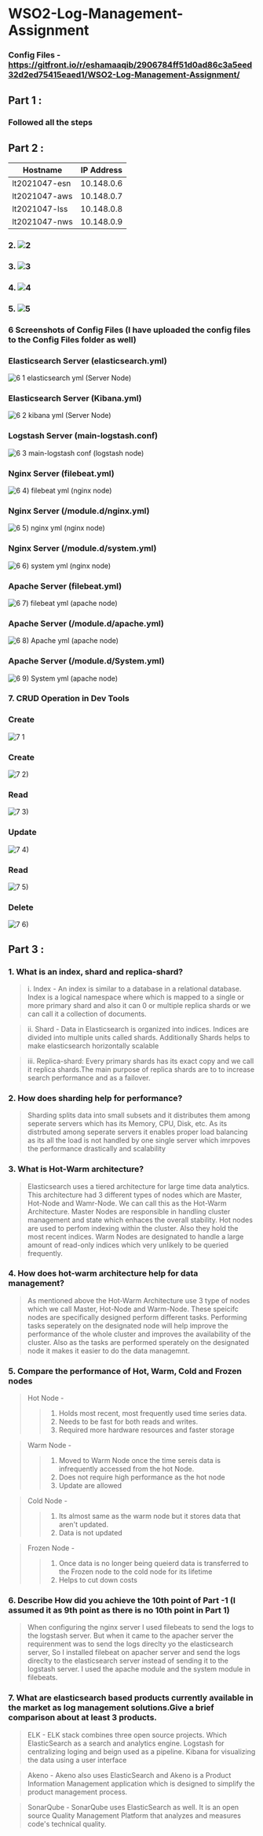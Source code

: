 # WSO2-Log-Management-Assignment

### Config Files - https://gitfront.io/r/eshamaaqib/2906784ff51d0ad86c3a5eed32d2ed75415eaed1/WSO2-Log-Management-Assignment/

## **Part 1 :**

### Followed all the steps 

## **Part 2 :**


| Hostname      | IP Address    |
| ------------- | ------------- |
| lt2021047-esn | 10.148.0.6    |
| lt2021047-aws | 10.148.0.7    |
| lt2021047-lss | 10.148.0.8    |
| lt2021047-nws | 10.148.0.9    |

### **2.** ![2](https://user-images.githubusercontent.com/75664650/132390464-93fc4e1b-be8f-4b97-9b66-13d49271c6fb.png)

### **3.** ![3](https://user-images.githubusercontent.com/75664650/132390477-9ead679e-f84e-41d2-87e4-9679567addf6.png)

### **4.** ![4](https://user-images.githubusercontent.com/75664650/132390493-e01fd59b-b6eb-4f79-ae29-040c7d48f213.png)

### **5.** ![5](https://user-images.githubusercontent.com/75664650/132390504-583ab650-4757-4980-abe7-b86275824195.png)

### **6 Screenshots of Config Files (I have uploaded the config files to the Config Files folder as well)**

### Elasticsearch Server (elasticsearch.yml)
![6 1 elasticsearch yml (Server Node)](https://user-images.githubusercontent.com/75664650/132390632-71b595ae-f454-432f-8602-6ecebc53892b.PNG)

### Elasticsearch Server (Kibana.yml)
![6 2 kibana yml (Server Node)](https://user-images.githubusercontent.com/75664650/132390659-8576e619-85e5-4ff2-a090-05c41f351eb0.PNG)

### Logstash Server (main-logstash.conf)
![6 3 main-logstash conf (logstash node)](https://user-images.githubusercontent.com/75664650/132390731-14813f92-f7fa-4f6a-9de7-68a73ba27cb6.PNG)

### Nginx Server (filebeat.yml)
![6 4) filebeat yml (nginx node)](https://user-images.githubusercontent.com/75664650/132390776-3cbbf91a-55f5-447d-8f2f-c2123081e2d8.PNG)

### Nginx Server (/module.d/nginx.yml)
![6 5) nginx yml (nginx node)](https://user-images.githubusercontent.com/75664650/132390825-7d22d9e7-f3e0-4ce3-bf6f-ce74df17a68e.PNG)

### Nginx Server (/module.d/system.yml)
![6 6) system yml (nginx node)](https://user-images.githubusercontent.com/75664650/132390859-953758b9-579c-4caf-b941-45200d55ba90.PNG)

### Apache Server (filebeat.yml)
![6 7) filebeat yml (apache node)](https://user-images.githubusercontent.com/75664650/132390870-6d3740e7-6987-4c80-b190-1bcc1b972479.PNG)

### Apache Server (/module.d/apache.yml)
![6 8) Apache yml (apache node)](https://user-images.githubusercontent.com/75664650/132390889-a536e0a4-4b92-419f-8e9e-64600c5453be.PNG)

### Apache Server (/module.d/System.yml)
![6 9) System yml (apache node)](https://user-images.githubusercontent.com/75664650/132390935-a7aae404-4915-4520-8db0-4f9f9739ac68.PNG)

### **7. CRUD Operation in Dev Tools**

### Create
![7 1](https://user-images.githubusercontent.com/75664650/132393410-3357b172-6a64-4745-86fb-0af9b97ba760.png)

### Create
![7 2)](https://user-images.githubusercontent.com/75664650/132393422-56d07b58-0d50-4f28-b4c5-4e555fda0069.png)

### Read
![7 3)](https://user-images.githubusercontent.com/75664650/132393449-9cff22ca-977c-4640-8408-42289b9c3d40.png)

### Update
![7 4)](https://user-images.githubusercontent.com/75664650/132393488-bea6aff0-e7fc-46bc-8ab8-fa34c7eb4ae3.png)

### Read
![7 5)](https://user-images.githubusercontent.com/75664650/132393500-2b4935ab-6b3f-49f8-a015-6c7c3a301da8.png)

### Delete
![7 6)](https://user-images.githubusercontent.com/75664650/132393523-c914c0ae-664b-4dcd-8d7e-0ac4f4cc7aaf.png)

## Part 3 :

### 1. What is an index, shard and replica-shard?

> i. Index - An index is similar to a database in a relational database. Index is a logical namespace where which is mapped to a single or more primary shard and also it can 0 or multiple replica shards or we can call it a collection of documents.

> ii. Shard - Data in Elasticsearch is organized into indices. Indices are divided into multiple units called shards. Additionally Shards helps to make elasticsearch horizontally scalable

> iii. Replica-shard: Every primary shards has its exact copy and we call it replica shards.The main purpose of replica shards are to to increase search performance and as a failover.

### 2. How does sharding help for performance?

> Sharding splits data into small subsets and it distributes them among seperate servers which has its Memory, CPU, Disk, etc. As its distrbuted among seperate servers it enables proper load balancing as its all the load is not handled by one single server which imrpoves the performance drastically and scalability 

### 3. What is Hot-Warm architecture?

> Elasticsearch uses a tiered architecture for large time data analytics. This architecture had 3 different types of nodes which are Master, Hot-Node and Wamr-Node. We can call this as the Hot-Warm Architecture. Master Nodes are responsible in handling cluster management and state which enhaces the overall stability. Hot nodes are used to perfom indexing within the cluster. Also they hold the most recent indices. Warm Nodes are designated to handle a large amount of read-only indices which very unlikely to be queried frequently. 

### 4. How does hot-warm architecture help for data management?

> As mentioned above the Hot-Warm Architecture use 3 type of nodes which we call Master, Hot-Node and Warm-Node. These speicifc nodes are specifically designed perform different tasks. Performing tasks seperately on the designated node will help improve the performance of the whole cluster and improves the availability of the cluster. Also as the tasks are performed sperately on the designated node it makes it easier to do the data managemnt.  

### 5. Compare the performance of Hot, Warm, Cold and Frozen nodes

> Hot Node - 
> > 1. Holds most recent, most frequently used time series data. 
> > 2. Needs to be fast for both reads and writes. 
> > 3. Required more hardware resources and faster storage

> Warm Node -
> > 1. Moved to Warm Node once the time sereis data is infrequently accessed from the hot Node.
> > 2. Does not require high performance as the hot node
> > 3. Update are allowed

> Cold Node -
> > 1. Its almost same as the warm node but it stores data that aren't updated.
> > 2. Data is not updated

> Frozen Node -
> > 1. Once data is no longer being queierd data is transferred to the Frozen node to the cold node for its lifetime
> > 2. Helps to cut down costs

### 6. Describe How did you achieve the 10th point of Part -1 (I assumed it as 9th point as there is no 10th point in Part 1)

> When configuring the nginx server I used filebeats to send the logs to the logstash server. But when it came to the apacher server the requirenment was to send the logs direclty yo the elasticsearch server, So I installed filebeat on apacher server and send the logs direclty to the elasticsearch server instead of sending it to the logstash server. I used the apache module and the system module in filebeats.

### 7. What are elasticsearch based products currently available in the market as log management solutions.Give a brief comparison about at least 3 products.

> ELK -  ELK stack combines three open source projects. Which ElasticSearch as a search and analytics engine. Logstash for centralizing loging and beign used as a pipeline. Kibana for visualizing the data using a user interface

> Akeno - Akeno also uses ElasticSearch and Akeno is a Product Information Management application which is designed to simplify the product management process. 

> SonarQube - SonarQube uses ElasticSearch as well. It is an open source Quality Management Platform that analyzes and measures code's technical quality.
















